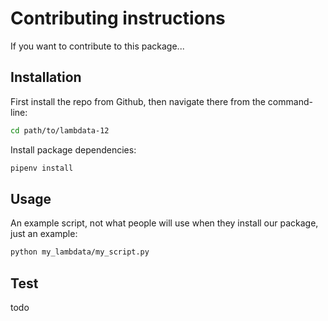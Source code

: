 
# Contributing instructions

If you want to contribute to this package...

## Installation

First install the repo from Github, then navigate there from the command-line:

```sh
cd path/to/lambdata-12
```

Install package dependencies:

```sh
pipenv install
```

## Usage

An example script, not what people will use when they install our package, just an example:

```sh
python my_lambdata/my_script.py
```

## Test

todo
